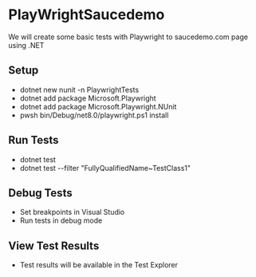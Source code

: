 # PlayWrightSaucedemo
We will create some basic tests with Playwright to saucedemo.com page using .NET

## Setup
- dotnet new nunit -n PlaywrightTests
- dotnet add package Microsoft.Playwright
- dotnet add package Microsoft.Playwright.NUnit
- pwsh bin/Debug/net8.0/playwright.ps1 install

## Run Tests
- dotnet test
- dotnet test --filter "FullyQualifiedName~TestClass1"

## Debug Tests
- Set breakpoints in Visual Studio
- Run tests in debug mode

## View Test Results
- Test results will be available in the Test Explorer

